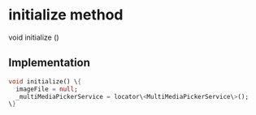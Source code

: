 


# initialize method








void initialize
()








## Implementation

```dart
void initialize() \{
  imageFile = null;
  _multiMediaPickerService = locator\<MultiMediaPickerService\>();
\}
```







